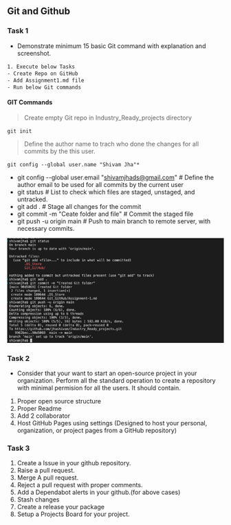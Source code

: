 ## Git and Github

### Task 1
- Demonstrate minimum 15 basic Git command with explanation and screenshot.
```git
1. Execute below Tasks 
- Create Repo on GitHub
- Add Assignment1.md file
- Run below Git commands 

```
#### GIT Commands

> Create empty Git repo in Industry_Ready_projects directory
```
git init
```

> Define the author name to trach who done the changes for all commits by the this user.
```
git config --global user.name "Shivam Jha"*
```

   - git config --global user.email "shivamjhads@gmail.com" # Define the author email to be used for all commits by the current user
   - git status # List to check which files are staged, unstaged, and untracked.
   - git add .  # Stage all changes for the commit
   - git commit -m "Ceate folder and file"   # Commit the staged file
   - git push -u origin main  # Push to main branch to remote server, with necessary commits. 


![image](https://github.com/jhashivam/Industry_Ready_projects/blob/bb0536ff79a01c0e4d585fe8b9a1d8de434ccc21/Git_GitHub/git_01.png)

### Task 2 
- Consider that your want to start an open-source project in your organization. Perform all the standard operation to create a repository with minimal permision for all the users. It should contain.
1. Proper open source structure 
2. Proper Readme
3. Add 2 collaborator 
4. Host GitHub Pages using settings (Designed to host your personal, organization, or project pages from a GitHub repository)

### Task 3 
1. Create a Issue in your github repository.
2. Raise a pull request.
3. Merge A pull request.
4. Reject a pull request with proper comments.
5. Add a Dependabot alerts in your github.(for above cases)
6. Stash changes
7. Create a release your package
8. Setup a Projects Board for your project.